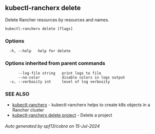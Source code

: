 ## kubectl-rancherx delete

Delete Rancher resources by resources and names.

```
kubectl-rancherx delete [flags]
```

### Options

```
  -h, --help   help for delete
```

### Options inherited from parent commands

```
      --log-file string   print logs to file
      --no-color          disable colors in logs output
  -v, --verbosity int     level of log verbosity
```

### SEE ALSO

* [kubectl-rancherx](kubectl-rancherx.md)	 - kubectl-rancherx helps to create k8s objects in a Rancher cluster
* [kubectl-rancherx delete project](kubectl-rancherx_delete_project.md)	 - Delete a project

###### Auto generated by spf13/cobra on 15-Jul-2024
